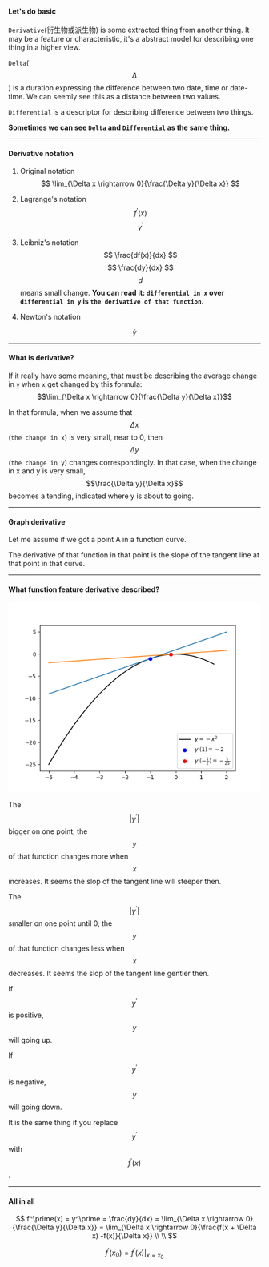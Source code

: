 #### Let's do basic

`Derivative`\(衍生物或派生物\) is some extracted thing from another thing. It may be a feature or characteristic, it's a abstract model for describing one thing in a higher view.

`Delta`\($$\Delta$$\) is a duration expressing the difference between two date, time or date-time. We can seemly see this as a distance between two values.

`Differential` is a descriptor for describing difference between two things.

**Sometimes we can see **`Delta`** and **`Differential`** as the same thing.**

---

#### Derivative notation

1. Original notation
$$
   \lim_{\Delta x \rightarrow 0}{\frac{\Delta y}{\Delta x}}
$$

2. Lagrange's notation
$$
   f^\prime(x)
$$
$$
   y^\prime
$$

3. Leibniz's notation
$$
   \frac{df(x)}{dx}
$$
$$
   \frac{dy}{dx}
$$
$$d$$ means small change.
**You can read it: **`differential in x`** over **`differential in y`** is **`the derivative of that function`**.**

4. Newton's notation


$$
   \dot y
$$

---

#### What is derivative?

If it really have some meaning, that must be describing the average change in `y` when `x` get changed by this formula: $$\lim_{\Delta x \rightarrow 0}{\frac{\Delta y}{\Delta x}}$$

In that formula, when we assume that $$\Delta x$$\(`the change in x`\) is very small, near to 0, then $$\Delta y$$\(`the change in y`\) changes correspondingly. In that case, when the change in x and y is very small, $$\frac{\Delta y}{\Delta x}$$ becomes a tending, indicated where y is about to going.

---

#### Graph derivative

Let me assume if we got a point A in a function curve.

The derivative of that function in that point is the slope of the tangent line at that point in that curve.

---

#### What function feature derivative described?

![](/assets/negative_x^2.png)

The $$|y^\prime|$$ bigger on one point, the $$y$$ of that function changes more when $$x$$ increases. It seems the slop of the tangent line will steeper then.

The $$|y^\prime|$$ smaller on one point until 0, the $$y$$ of that function changes less when $$x$$ decreases. It seems the slop of the tangent line gentler then.

If $$y^\prime$$ is positive, $$y$$ will going up.

If $$y^\prime$$ is negative, $$y$$ will going down.

It is the same thing if you replace $$y^\prime$$ with $$f^\prime(x)$$.

---

#### All in all

$$
f^\prime(x) = y^\prime = \frac{dy}{dx} = \lim_{\Delta x \rightarrow 0}{\frac{\Delta y}{\Delta x}} = \lim_{\Delta x \rightarrow 0}{\frac{f(x + \Delta x) -f(x)}{\Delta x}}
\\ \\
$$

$$
f^\prime(x_0) = f^\prime(x)|_{x=x_0}
$$